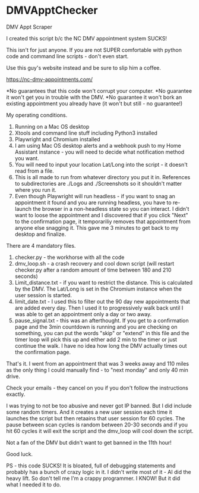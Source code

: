 # DMVApptChecker
DMV Appt Scraper

I created this script b/c the NC DMV appointment system SUCKS!

This isn't for just anyone.  If you are not SUPER comfortable with python code and command line scripts - don't even start. 

Use this guy's website instead and be sure to slip him a coffee.

https://nc-dmv-appointments.com/

*No guarantees that this code won't corrupt your computer.
*No guarantee it won't get you in trouble with the DMV.
*No guarantee it won't bork an existing appointment you already have (it won't but still - no guarantee!)

My operating conditions.

1) Running on a Mac OS desktop
2) Xtools and command line stuff including Python3 installed
3) Playwright and Chromium installed
4) I am using Mac OS desktop alerts and a webhook push to my Home Assistant instance - you will need to decide what notification method you want.
5) You will need to input your location Lat/Long into the script - it doesn't read from a file.
6) This is all made to run from whatever directory you put it in.  References to subdirectories are ./Logs and ./Screenshots so it shouldn't matter where you run it.
7) Even though Playwright will run headless - if you want to snag an appointment it found and you are running headless, you have to re-launch the browser in a non-headless state so you can interact.  I didn't want to loose the appointment and I discovered that if you click "Next" to the confirmation page, it temporariliy removes that appointment from anyone else snagging it.  This gave me 3 minutes to get back to my desktop and finalize.

There are 4 mandatory files.

1) checker.py - the workhorse with all the code
2) dmv_loop.sh - a crash recovery and cool down script (will restart checker.py after a random amount of time between 180 and 210 seconds)
3) Limit_distance.txt - if you want to restrict the distance. This is calculated by the DMV.  The Lat/Long is set in the Chromium instance when the user session is started.
4) limit_date.txt - I used this to filter out the 90 day new appointments that are added every day.  Then I used it to progressively walk back until I was able to get an appointment only a day or two away.
5) pause_signal.txt - this was an afterthought.  If you get to a confirmation page and the 3min countdown is running and you are checking on something, you can put the words "skip" or "extend" in this file and the timer loop will pick this up and either add 2 min to the timer or just continue the walk.  I have no idea how long the DMV actually times out the confirmation page.

That's it.  I went from an appointment that was 3 weeks away and 110 miles as the only thing I could manually find - to "next monday" and only 40 min drive.

Check your emails - they cancel on you if you don't follow the instructions exactly.

I was trying to not be too abusive and never got IP banned.  But I did include some random timers.  And it creates a new user session each time it launches the script but then retaains that user session for 60 cycles.
The pause between scan cycles is random between 20-30 seconds and if you hit 60 cycles it will exit the script and the dmv_loop will cool down the script.

Not a fan of the DMV but didn't want to get banned in the 11th hour!

Good luck.

PS - this code SUCKS!  It is bloated, full of debugging statements and probably has a bunch of crazy logic in it.  I didn't write most of it - AI did the heavy lift.  So don't tell me I'm a crappy programmer.  I KNOW!  But it did what I needed it to do.
